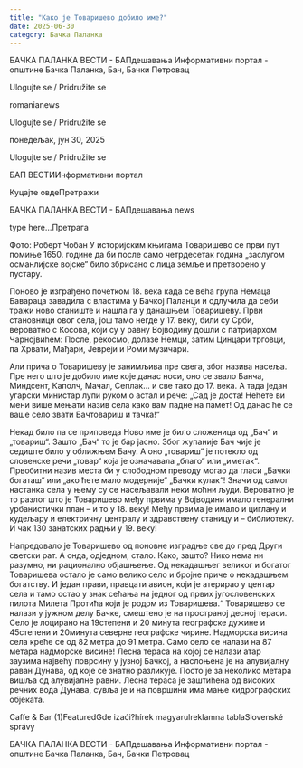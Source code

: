 ```yaml
---
title: "Како је Товаришево добило име?"
date: 2025-06-30
category: Бачка Паланка
---
```


БАЧКА ПАЛАНКА ВЕСТИ - БАПдешавања Информативни портал - општине Бачка Паланка, Бач, Бачки Петровац

Ulogujte se / Pridružite se

romanianews

Ulogujte se / Pridružite se

понедељак, јун 30, 2025

Ulogujte se / Pridružite se

БАП ВЕСТИИнформативни портал

Куцајте овдеПретражи

БАЧКА ПАЛАНКА ВЕСТИ - БАПдешавања news

type here...Претрага

Фото: Роберт Чобан 
            У историјским књигама Товаришево се први пут помиње 1650. године да би после само четрдесетак година „заслугом османлијске војске“ било збрисано с лица земље и претворено у пустару.

Поново је изграђено почетком 18. века када се већа група Немаца Бавараца завадила с властима у Бачкој Паланци и одлучила да себи тражи ново станиште и нашла га у данашњем Товаришеву.
Први становници овог села, још тамо негде у 17. веку, били су Срби, вероватно с Косова, који су у равну Војводину дошли с патријархом Чарнојвићем: После, рекосмо, долазе Немци, затим Цинцари трговци, па Хрвати, Мађари, Јевреји и Роми музичари.


Али прича о Товаришеву је занимљива пре свега, због назива насеља. Пре него што је добило име које данас носи, оно се звало Банча, Миндсент, Каполч, Мачал, Сеплак… и све тако до 17. века. А тада један угарски министар лупи руком о астал и рече: „Сад је доста! Нећете ви мени више мењати назив села како вам падне на памет! Од данас ће се ваше село звати Бачтовариш и тачка!“


Некад било па се приповеда
Ново име је било сложеница од „Бач“ и „товариш“. Зашто „Бач“ то је бар јасно. Због жупаније Бач чије је седиште било у оближњем Бачу. А оно „товариш“ је потекло од словенске речи „товар“ која је означавала „благо“ или „иметак“. Првобитни назив места би у слободном преводу могао да гласи „Бачки богаташ“ или „ако ћете мало модерније“ „Бачки кулак“!
Значи од самог настанка села у њему су се насељавали неки моћни људи. Вероватно је то разлог што је Товаришево међу првима у Војводини имало генерални урбанистички план – и то у 18. веку! Међу првима је имало и циглану и кудељару и електричну централу и здравствену станицу и – библиотеку. И чак 130 занатских радњи у 19. веку!


Напредовало је Товаришево од поновне изградње све до пред Други светски рат. А онда, одједном, стало. Како, зашто? Нико нема ни разумно, ни рационално објашњење. Од некадашњег великог и богатог Товаришева остало је само велико село и бројне приче о некадашњем богатству.
И један прави, правцати авион, који је атерирао у центар села и тамо остао у знак сећања на једног од првих југословенских пилота Милета Протића који је родом из Товаришева.“
Товаришево се налази у јужном делу Бачке, смештено је на пространој десној тераси. Село је лоцирано на 19степени и 20 минута географске дужине и 45степени и 20минута северне географске чирине. Надморска висина села креће се од 82 метра до 91 метра. Само село се налази на 87 метара надморске висине!
Лесна тераса на којој се налази атар заузима највећу поврсину у јузној Бачкој, а наслоњена је на алувијалну раван Дунава, од које се знатно разликује. Посто је за неколико метара вишља од алувијалне равни. Лесна тераса је заштићена од високих речних вода Дунава, сувља је и на површини има мање хидрографских објеката.

Caffe & Bar (1)FeaturedGde izaći?hírek magyarulreklamna tablaSlovenské správy

БАЧКА ПАЛАНКА ВЕСТИ - БАПдешавања Информативни портал - општине Бачка Паланка, Бач, Бачки Петровац
